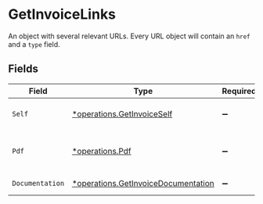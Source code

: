 # GetInvoiceLinks

An object with several relevant URLs. Every URL object will contain an `href` and a `type` field.


## Fields

| Field                                                                                     | Type                                                                                      | Required                                                                                  | Description                                                                               |
| ----------------------------------------------------------------------------------------- | ----------------------------------------------------------------------------------------- | ----------------------------------------------------------------------------------------- | ----------------------------------------------------------------------------------------- |
| `Self`                                                                                    | [*operations.GetInvoiceSelf](../../models/operations/getinvoiceself.md)                   | :heavy_minus_sign:                                                                        | URL to the current invoice resource.                                                      |
| `Pdf`                                                                                     | [*operations.Pdf](../../models/operations/pdf.md)                                         | :heavy_minus_sign:                                                                        | URL to a downloadable PDF of the invoice.                                                 |
| `Documentation`                                                                           | [*operations.GetInvoiceDocumentation](../../models/operations/getinvoicedocumentation.md) | :heavy_minus_sign:                                                                        | URL to the API documentation.                                                             |